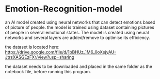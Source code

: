 # Emotion-Recognition-model
an AI model created using neural networks that can detect emotions based of picture of people. the model is trained using dataset containing pictures of people in several emotional states. The model is created using neural networks and several layers are added/remove to optimise its efficiency.


the dataset is located here: https://drive.google.com/file/d/1bBHUz_1M6_0oXejyAU-JtrsXASGEzFXr/view?usp=sharing

the dataset needs to be downloaded and placed in the same folder as the notebook file, before running this program.
